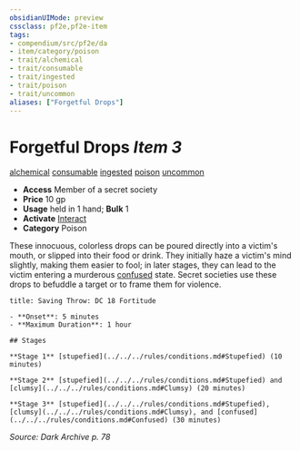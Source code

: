 ```yaml
---
obsidianUIMode: preview
cssclass: pf2e,pf2e-item
tags:
- compendium/src/pf2e/da
- item/category/poison
- trait/alchemical
- trait/consumable
- trait/ingested
- trait/poison
- trait/uncommon
aliases: ["Forgetful Drops"]
---
```

# Forgetful Drops *Item 3*  
[alchemical](../../../rules/traits/alchemical.md)  [consumable](../../../rules/traits/consumable.md)  [ingested](../../../rules/traits/ingested.md)  [poison](../../../rules/traits/poison.md)  [uncommon](../../../rules/traits/uncommon.md)  

- **Access** Member of a secret society
- **Price** 10 gp
- **Usage** held in 1 hand; **Bulk** 1
- **Activate** [Interact](../../../rules/actions/interact.md)
- **Category** Poison

These innocuous, colorless drops can be poured directly into a victim's mouth, or slipped into their food or drink. They initially haze a victim's mind slightly, making them easier to fool; in later stages, they can lead to the victim entering a murderous [confused](../../../rules/conditions.md#Confused) state. Secret societies use these drops to befuddle a target or to frame them for violence.

```ad-inline-affliction
title: Saving Throw: DC 18 Fortitude

- **Onset**: 5 minutes
- **Maximum Duration**: 1 hour

## Stages

**Stage 1** [stupefied](../../../rules/conditions.md#Stupefied) (10 minutes)

**Stage 2** [stupefied](../../../rules/conditions.md#Stupefied) and [clumsy](../../../rules/conditions.md#Clumsy) (20 minutes)

**Stage 3** [stupefied](../../../rules/conditions.md#Stupefied), [clumsy](../../../rules/conditions.md#Clumsy), and [confused](../../../rules/conditions.md#Confused) (30 minutes)
```

*Source: Dark Archive p. 78*
